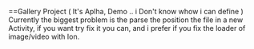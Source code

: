 ==Gallery Project ( It's Aplha, Demo .. i Don't know whow i can define )
Currently the biggest problem is the parse the position the file in a new Activity, if you want try fix it you can, and i prefer if you fix the loader of image/video with Ion.
